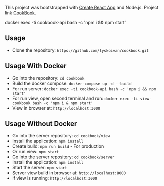 This project was bootstrapped with [Create React App](https://github.com/facebook/create-react-app) and Node.js.
Project link [CookBook](https://bs-cookbook.herokuapp.com).

docker exec -ti cookbook-api bash -c 'npm i && npm start'

## Usage

- Clone the repository: `https://github.com/lyskoivan/cookbook.git`

## Usage With Docker

- Go into the repository: `cd cookbook`
- Build the docker compose: `docker-compose up -d --build`
- For run server: `docker exec -ti cookbook-api bash -c 'npm i && npm start'`
- For run view, open second terminal and run: `docker exec -ti view-cookbook bash -c 'npm i & npm start'`
- View in browser at: `http://localhost:3000`

## Usage Without Docker

- Go into the server repository: `cd cookbook/view`
- Install the application: `npm install`
- Create build: `npm run build` - For production
- Or run view: `npm start`
- Go into the server repository: `cd cookbook/server`
- Install the application: `npm install`
- Start the server: `npm start`
- Server view build in browser at: `http://localhost:8000`
- If view is running: `http://localhost:3000`
